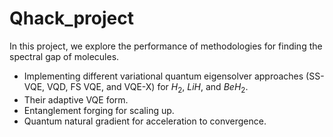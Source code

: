 # Qhack_project
In this project, we explore the performance of methodologies for finding the spectral gap of molecules.
* Implementing different variational quantum eigensolver approaches (SS-VQE, VQD, FS VQE, and VQE-X) for $H_2$, $LiH$, and $BeH_2$.
* Their adaptive VQE form.
* Entanglement forging for scaling up.
* Quantum natural gradient for acceleration to convergence.
